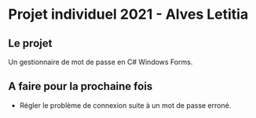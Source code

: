 # Projet individuel 2021 - Alves Letitia

## Le projet

Un gestionnaire de mot de passe en C# Windows Forms.

## A faire pour la prochaine fois

- Régler le problème de connexion suite à un mot de passe erroné.